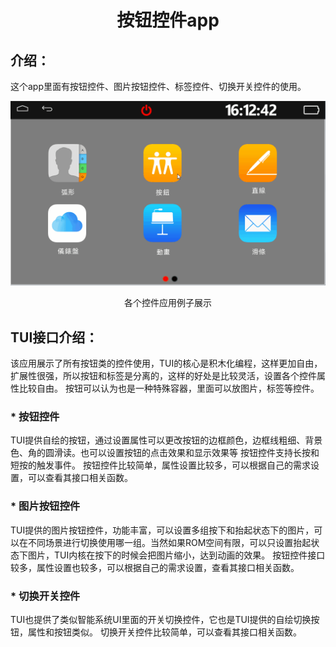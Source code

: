 <h1 align="center"> 按钮控件app </h1>

## 介绍：
这个app里面有按钮控件、图片按钮控件、标签控件、切换开关控件的使用。

<p align="center">
<img src="https://raw.githubusercontent.com/TUISYS/image/main/buttom.gif">
</p>
<p align="center">
各个控件应用例子展示
</p>

## TUI接口介绍：
该应用展示了所有按钮类的控件使用，TUI的核心是积木化编程，这样更加自由，扩展性很强，所以按钮和标签是分离的，这样的好处是比较灵活，设置各个控件属性比较自由。
按钮可以认为也是一种特殊容器，里面可以放图片，标签等控件。

### * 按钮控件
TUI提供自绘的按钮，通过设置属性可以更改按钮的边框颜色，边框线粗细、背景色、角的圆滑读。也可以设置按钮的点击效果和显示效果等
按钮控件支持长按和短按的触发事件。
按钮控件比较简单，属性设置比较多，可以根据自己的需求设置，可以查看其接口相关函数。

### * 图片按钮控件
TUI提供的图片按钮控件，功能丰富，可以设置多组按下和抬起状态下的图片，可以在不同场景进行切换使用哪一组。当然如果ROM空间有限，可以只设置抬起状态下图片，TUI内核在按下的时候会把图片缩小，达到动画的效果。
按钮控件接口较多，属性设置也较多，可以根据自己的需求设置，查看其接口相关函数。

### * 切换开关控件
TUI也提供了类似智能系统UI里面的开关切换控件，它也是TUI提供的自绘切换按钮，属性和按钮类似。
切换开关控件比较简单，可以查看其接口相关函数。

